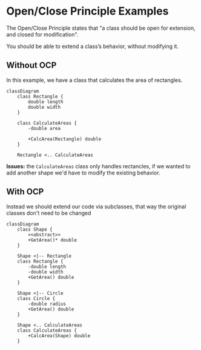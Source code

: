 # Open/Close Principle Examples

The Open/Close Principle states that "a class should be open for extension, and 
closed for modification".

You should be able to extend a class’s behavior, without modifying it.

## Without OCP

In this example, we have a class that calculates the area of rectangles.

```mermaid
classDiagram
    class Rectangle {
        double length
        double width
    }

    class CalculateAreas {
        -double area

        +CalcArea(Rectangle) double
    }

    Rectangle <.. CalculateAreas
```

**Issues:** the `CalculateAreas` class only handles rectancles, if we wanted
to add another shape we'd have to modify the existing behavior.

## With OCP

Instead we should extend our code via subclasses, that way the original classes
don't need to be changed

```mermaid
classDiagram
    class Shape {
        <<abstract>>
        +GetArea()* double
    }

    Shape <|-- Rectangle
    class Rectangle {
        -double length
        -double width
        +GetArea() double
    }

    Shape <|-- Circle
    class Circle {
        -double radius
        +GetArea() double
    }

    Shape <.. CalculateAreas
    class CalculateAreas {
        +CalcArea(Shape) double
    }
```
